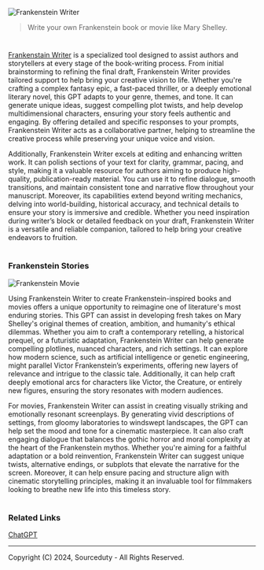 ![Frankenstein Writer](https://github.com/user-attachments/assets/13c47f04-4a4d-4a5d-b9fa-666f4d4795e7)

> Write your own Frankenstein book or movie like Mary Shelley.
#

[Frankenstain Writer](https://chatgpt.com/g/g-674c29e901fc8191860e619ee5b4fdb4-frankenstein-writer) is a specialized tool designed to assist authors and storytellers at every stage of the book-writing process. From initial brainstorming to refining the final draft, Frankenstein Writer provides tailored support to help bring your creative vision to life. Whether you're crafting a complex fantasy epic, a fast-paced thriller, or a deeply emotional literary novel, this GPT adapts to your genre, themes, and tone. It can generate unique ideas, suggest compelling plot twists, and help develop multidimensional characters, ensuring your story feels authentic and engaging. By offering detailed and specific responses to your prompts, Frankenstein Writer acts as a collaborative partner, helping to streamline the creative process while preserving your unique voice and vision.

Additionally, Frankenstein Writer excels at editing and enhancing written work. It can polish sections of your text for clarity, grammar, pacing, and style, making it a valuable resource for authors aiming to produce high-quality, publication-ready material. You can use it to refine dialogue, smooth transitions, and maintain consistent tone and narrative flow throughout your manuscript. Moreover, its capabilities extend beyond writing mechanics, delving into world-building, historical accuracy, and technical details to ensure your story is immersive and credible. Whether you need inspiration during writer’s block or detailed feedback on your draft, Frankenstein Writer is a versatile and reliable companion, tailored to help bring your creative endeavors to fruition.

#
### Frankenstein Stories

![Frankenstein Movie](https://github.com/user-attachments/assets/af52678b-4703-4449-845d-f67dc4b113fc)

Using Frankenstein Writer to create Frankenstein-inspired books and movies offers a unique opportunity to reimagine one of literature's most enduring stories. This GPT can assist in developing fresh takes on Mary Shelley's original themes of creation, ambition, and humanity's ethical dilemmas. Whether you aim to craft a contemporary retelling, a historical prequel, or a futuristic adaptation, Frankenstein Writer can help generate compelling plotlines, nuanced characters, and rich settings. It can explore how modern science, such as artificial intelligence or genetic engineering, might parallel Victor Frankenstein’s experiments, offering new layers of relevance and intrigue to the classic tale. Additionally, it can help craft deeply emotional arcs for characters like Victor, the Creature, or entirely new figures, ensuring the story resonates with modern audiences.

For movies, Frankenstein Writer can assist in creating visually striking and emotionally resonant screenplays. By generating vivid descriptions of settings, from gloomy laboratories to windswept landscapes, the GPT can help set the mood and tone for a cinematic masterpiece. It can also craft engaging dialogue that balances the gothic horror and moral complexity at the heart of the Frankenstein mythos. Whether you're aiming for a faithful adaptation or a bold reinvention, Frankenstein Writer can suggest unique twists, alternative endings, or subplots that elevate the narrative for the screen. Moreover, it can help ensure pacing and structure align with cinematic storytelling principles, making it an invaluable tool for filmmakers looking to breathe new life into this timeless story.

#
### Related Links

[ChatGPT](https://github.com/sourceduty/ChatGPT)

***
Copyright (C) 2024, Sourceduty - All Rights Reserved.
